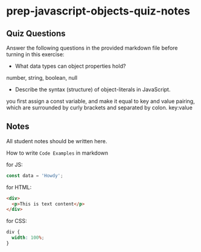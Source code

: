 # prep-javascript-objects-quiz-notes

## Quiz Questions

Answer the following questions in the provided markdown file before turning in this exercise:

- What data types can object properties hold?

number, string, boolean, null

- Describe the syntax (structure) of object-literals in JavaScript.

you first assign a const variable, and make it equal to key and value pairing, which are surrounded by curly brackets and separated by colon. key:value

## Notes

All student notes should be written here.

How to write `Code Examples` in markdown

for JS:

```javascript
const data = 'Howdy';
```

for HTML:

```html
<div>
  <p>This is text content</p>
</div>
```

for CSS:

```css
div {
  width: 100%;
}
```

